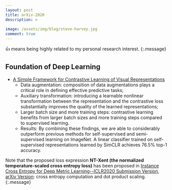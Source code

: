```yaml
---
layout: post
title: arXiv-2020
description: >
  
image: /assets/img/blog/steve-harvey.jpg
comment: true
---
```


:+1: means being highly related to my personal research interest. 
{:.message}


## Foundation of Deep Learning 
* [A Simple Framework for Contrastive Learning of Visual Representations](https://arxiv.org/pdf/2002.05709.pdf)
    * Data augmentation: composition of data augmentations plays a critical role in defining effective predictive tasks;
    * Auxiliary transformation:  introducing a learnable nonlinear transformation between the representation and the contrastive loss substantially improves the quality of the learned representations;
    * Larger batch size and more training steps: contrastive learning benefits from larger batch sizes and more training steps compared to supervised learning.
    * Results: By combining these findings, we are able to considerably outperform previous methods for self-supervised and semi-supervised learning on ImageNet. A linear classifier trained on self-supervised representations learned by SimCLR achieves 76.5% top-1 accuracy.

Note that the proposed loss expression **NT-Xent (the normalized
temperature-scaled cross entropy loss)** has been proposed in [Instance Cross Entropy for Deep Metric Learning--ICLR2020 Submission Version](https://openreview.net/pdf?id=BJeguTEKDB), [arXiv Version](https://arxiv.org/pdf/1911.09976.pdf): cross entropy computation and dot product scaling. 
{:.message}




